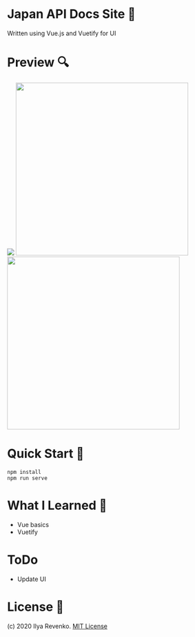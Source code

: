 # Japan API Docs Site 📝
Written using Vue.js and Vuetify for UI

# Preview 🔍
<img src="https://i.imgur.com/JP1sI0B.png">
<img src="https://i.imgur.com/u5xNKAt.png" width="400">
<img src="https://i.imgur.com/9WI6qIS.png" width="400">

# Quick Start 🚀
```
npm install
npm run serve
```
# What I Learned 🧠
* Vue basics
* Vuetify

# ToDo 
* Update UI

# License 📑 
(c) 2020 Ilya Revenko. [MIT License](https://tldrlegal.com/license/mit-license)